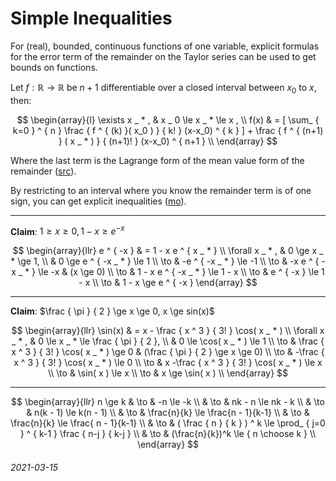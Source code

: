 Simple Inequalities
===

For (real), bounded, continuous functions of one variable,
explicit formulas for the error term of the remainder on the Taylor
series can be used to get bounds on functions.

Let $f: \mathbb{R} \to \mathbb{R}$ be $n+1$ differentiable over
a closed interval between $x_0$ to $x$, then:

$$
\begin{array}{l}
\exists x _ * , & x _ 0 \le x _ * \le x , \\
f(x) & = [ \sum_ { k=0 } ^ { n } \frac { f ^ { (k) }( x_0 ) } { k! } (x-x_0) ^ { k } ] + \frac { f ^ { (n+1) } ( x _ * ) } { (n+1)! } (x-x_0) ^ { n+1 } \\
\end{array}
$$

Where the last term is the Lagrange form of the mean value form of the remainder ([src](https://en.wikipedia.org/wiki/Taylor%27s_theorem)).

By restricting to an interval where you know the remainder term is of one sign, you can get explicit inequalities ([mo](https://math.stackexchange.com/questions/78261/using-taylor-series-expansion-as-a-bound)).

---

**Claim**: $1 \ge x \ge 0 , 1 - x \ge e ^ { -x }$


$$
\begin{array}{llr}
e ^ { -x } & = 1 - x e ^ { x _ * } \\
\forall x _ * , & 0 \ge x _ * \ge 1, \\
 &  0 \ge e ^ { -x _ * } \le 1 \\
 \to & -e ^ { -x _ * } \le -1 \\
 \to & -x e ^ { -x _ * } \le -x  & (x \ge 0) \\
 \to & 1 - x e ^ { -x _ * } \le 1 - x  \\
 \to & e ^ { -x } \le 1 - x \\
 \to & 1 - x \ge e ^ { -x } 
\end{array}
$$

---

**Claim**: $\frac { \pi } { 2 } \ge x \ge 0, x \ge sin(x)$

$$
\begin{array}{llr}
\sin(x) & = x - \frac { x ^ 3 } { 3! } \cos( x _ * ) \\
\forall x _ * , & 0 \le x _ * \le \frac { \pi } { 2 }, \\
 & 0 \le \cos( x _ * ) \le 1 \\
\to & \frac { x ^ 3 } { 3! } \cos( x _ * ) \ge 0 & (\frac { \pi } { 2 } \ge x \ge 0) \\
\to & -\frac { x ^ 3 } { 3! } \cos( x _ * ) \le 0 \\
\to & x -\frac { x ^ 3 } { 3! } \cos( x _ * ) \le x \\
\to & \sin( x )  \le x \\
\to & x \ge \sin( x )  \\
\end{array}
$$


---

$$
\begin{array}{llr}
n \ge k & \to & -n \le -k \\
 & \to & nk - n \le nk - k \\
 & \to & n(k - 1) \le k(n - 1) \\
 & \to & \frac{n}{k} \le \frac{n - 1}{k-1} \\
 & \to & \frac{n}{k} \le \frac{ n - 1}{k-1} \\
 & \to & ( \frac { n } { k } ) ^ k \le \prod_ { j=0 } ^ { k-1 } \frac { n-j } { k-j } \\
 & \to &  (\frac{n}{k})^k \le { n \choose k } \\
\end{array}
$$



###### 2021-03-15
